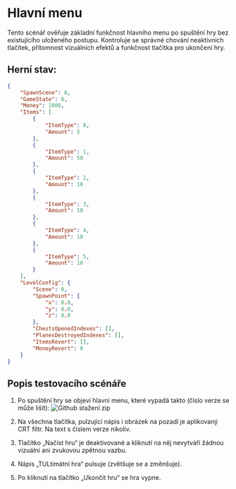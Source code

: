 # Hlavní menu
Tento scénář ověřuje základní funkčnost hlavního menu po spuštění hry bez existujícího uloženého postupu. Kontroluje se správné chování neaktivních tlačítek, přítomnost vizuálních efektů a funkčnost tlačítka pro ukončení hry.
## Herní stav:
```json
{
    "SpawnScene": 0,
    "GameState": 0,
    "Money": 1000,
    "Items": [
        {
            "ItemType": 0,
            "Amount": 5
        },
        {
            "ItemType": 1,
            "Amount": 50
        },
        {
            "ItemType": 2,
            "Amount": 10
        },
        {
            "ItemType": 3,
            "Amount": 10
        },
        {
            "ItemType": 4,
            "Amount": 10
        },
        {
            "ItemType": 5,
            "Amount": 10
        }
    ],
    "LevelConfig": {
        "Scene": 0,
        "SpawnPoint": {
            "x": 0.0,
            "y": 0.0,
            "z": 0.0
        },
        "ChestsOpenedIndexes": [],
        "PlanesDestroyedIndexes": [],
        "ItemsRevert": [],
        "MoneyRevert": 0
    }
}
```

## Popis testovacího scénáře
1. Po spuštění hry se objeví hlavní menu, které vypadá takto (číslo verze se může lišit):
![Github stažení zip](../../Obrázky/hlavni_menu.png)

2. Na všechna tlačítka, pulzující nápis i obrázek na pozadí je aplikovaný CRT filtr. Na text s číslem verze nikoliv.
3. Tlačítko „Načíst hru“ je deaktivované a kliknutí na něj nevytváří žádnou vizuální ani zvukovou zpětnou vazbu.
4. Nápis „TULtimátní hra“ pulsuje (zvětšuje se a změnšuje).
5. Po kliknutí na tlačítko „Ukončit hru“ se hra vypne.
